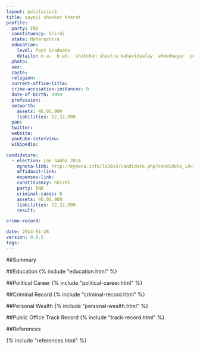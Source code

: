 ```yaml
---
layout: politician2
title: sayaji shankar kharat
profile: 
  party: IND
  constituency: Shirdi
  state: Maharashtra
  education: 
    level: Post Graduate
    details: m.a.  b.ed.  shikshan shastra mahavidyalay  ahmednagar  pune university  year 1986
  photo: 
  sex: 
  caste: 
  religion: 
  current-office-title: 
  crime-accusation-instances: 0
  date-of-birth: 1959
  profession: 
  networth: 
    assets: 46,02,900
    liabilities: 12,22,000
  pan: 
  twitter: 
  website: 
  youtube-interview: 
  wikipedia: 

candidature: 
  - election: Lok Sabha 2014
    myneta-link: http://myneta.info/ls2014/candidate.php?candidate_id=3684
    affidavit-link: 
    expenses-link: 
    constituency: Shirdi 
    party: IND
    criminal-cases: 0
    assets: 46,02,900
    liabilities: 12,22,000
    result:  

crime-record: 

date: 2014-01-28
version: 0.0.5
tags: 
---
```

##Summary


##Education
{% include "education.html" %}


##Political Career
{% include "political-career.html" %}


##Criminal Record
{% include "criminal-record.html" %}


##Personal Wealth
{% include "personal-wealth.html" %}


##Public Office Track Record
{% include "track-record.html" %}


##References


{% include "references.html" %}
